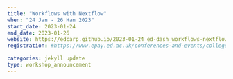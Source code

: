 ```yaml
---
title: "Workflows with Nextflow" 
when: "24 Jan - 26 Han 2023"
start_date: 2023-01-24
end_date: 2023-01-26
website: https://edcarp.github.io/2023-01-24_ed-dash_workflows-nextflow/
registration: #https://www.epay.ed.ac.uk/conferences-and-events/college-of-medicine-and-veterinary-medicine/school-of-molecular-genetic-and-population-health-sciences/igc/workflows-with-nextflow-jan-23

categories: jekyll update
type: workshop_announcement
---
```

